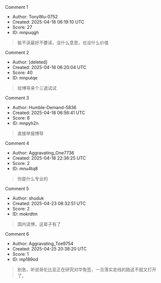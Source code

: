 Comment 1

- Author: TonyWu-0752
- Created: 2025-04-18 06:19:10 UTC
- Score: 27
- ID: mnpuqgh

> 能不读最好不要读，没什么意思，也没什么价值

Comment 2

- Author: [deleted]
- Created: 2025-04-18 06:20:04 UTC
- Score: 40
- ID: mnputqe

> 给博导来个三退试试

Comment 3

- Author: Humble-Demand-5836
- Created: 2025-04-18 06:56:41 UTC
- Score: 8
- ID: mnpyh2n

> 直接举报博导

Comment 4

- Author: Aggravating_One7736
- Created: 2025-04-18 22:36:25 UTC
- Score: 2
- ID: mnu4tq8

> 你是什么专业的

Comment 5

- Author: shuduk
- Created: 2025-04-23 08:32:51 UTC
- Score: 2
- ID: mokrdtm

> 国内读博，这辈子有了

Comment 6

- Author: Aggravating_Toe9754
- Created: 2025-04-25 20:38:20 UTC
- Score: 1
- ID: mp189od

> 别急，听说哥伦比亚正在研究对华免签，一旦落实走线的路这不就又打开了。
